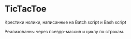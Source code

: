 # TicTacToe
Крестики нолики, написанные на Batch script и Bash script

Реализованны через псевдо-массив и циклу по строкам.
